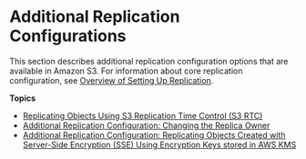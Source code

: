 # Additional Replication Configurations<a name="replication-additional-configs"></a>

This section describes additional replication configuration options that are available in Amazon S3\. For information about core replication configuration, see [Overview of Setting Up Replication](replication-how-setup.md)\.

**Topics**
+ [Replicating Objects Using S3 Replication Time Control \(S3 RTC\)](replication-time-control.md)
+ [Additional Replication Configuration: Changing the Replica Owner](replication-change-owner.md)
+ [Additional Replication Configuration: Replicating Objects Created with Server\-Side Encryption \(SSE\) Using Encryption Keys stored in AWS KMS](replication-config-for-kms-objects.md)